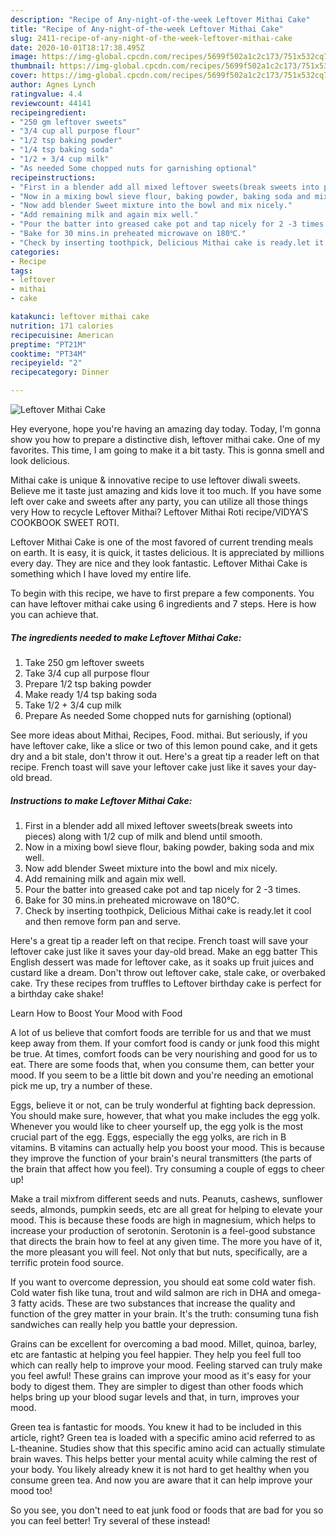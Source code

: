 ```yaml
---
description: "Recipe of Any-night-of-the-week Leftover Mithai Cake"
title: "Recipe of Any-night-of-the-week Leftover Mithai Cake"
slug: 2411-recipe-of-any-night-of-the-week-leftover-mithai-cake
date: 2020-10-01T18:17:38.495Z
image: https://img-global.cpcdn.com/recipes/5699f502a1c2c173/751x532cq70/leftover-mithai-cake-recipe-main-photo.jpg
thumbnail: https://img-global.cpcdn.com/recipes/5699f502a1c2c173/751x532cq70/leftover-mithai-cake-recipe-main-photo.jpg
cover: https://img-global.cpcdn.com/recipes/5699f502a1c2c173/751x532cq70/leftover-mithai-cake-recipe-main-photo.jpg
author: Agnes Lynch
ratingvalue: 4.4
reviewcount: 44141
recipeingredient:
- "250 gm leftover sweets"
- "3/4 cup all purpose flour"
- "1/2 tsp baking powder"
- "1/4 tsp baking soda"
- "1/2 + 3/4 cup milk"
- "As needed Some chopped nuts for garnishing optional"
recipeinstructions:
- "First in a blender add all mixed leftover sweets(break sweets into pieces) along with 1/2 cup of milk and blend until smooth."
- "Now in a mixing bowl sieve flour, baking powder, baking soda and mix well."
- "Now add blender Sweet mixture into the bowl and mix nicely."
- "Add remaining milk and again mix well."
- "Pour the batter into greased cake pot and tap nicely for 2 -3 times."
- "Bake for 30 mins.in preheated microwave on 180℃."
- "Check by inserting toothpick, Delicious Mithai cake is ready.let it cool and then remove form pan and serve."
categories:
- Recipe
tags:
- leftover
- mithai
- cake

katakunci: leftover mithai cake 
nutrition: 171 calories
recipecuisine: American
preptime: "PT21M"
cooktime: "PT34M"
recipeyield: "2"
recipecategory: Dinner

---
```



![Leftover Mithai Cake](https://img-global.cpcdn.com/recipes/5699f502a1c2c173/751x532cq70/leftover-mithai-cake-recipe-main-photo.jpg)

Hey everyone, hope you're having an amazing day today. Today, I'm gonna show you how to prepare a distinctive dish, leftover mithai cake. One of my favorites. This time, I am going to make it a bit tasty. This is gonna smell and look delicious.

Mithai cake is unique &amp; innovative recipe to use leftover diwali sweets. Believe me it taste just amazing and kids love it too much. If you have some left over cake and sweets after any party, you can utilize all those things very How to recycle Leftover Mithai? Leftover Mithai Roti recipe/VIDYA&#39;S COOKBOOK SWEET ROTI.

Leftover Mithai Cake is one of the most favored of current trending meals on earth. It is easy, it is quick, it tastes delicious. It is appreciated by millions every day. They are nice and they look fantastic. Leftover Mithai Cake is something which I have loved my entire life.


To begin with this recipe, we have to first prepare a few components. You can have leftover mithai cake using 6 ingredients and 7 steps. Here is how you can achieve that.

<!--inarticleads1-->

##### The ingredients needed to make Leftover Mithai Cake:

1. Take 250 gm leftover sweets
1. Take 3/4 cup all purpose flour
1. Prepare 1/2 tsp baking powder
1. Make ready 1/4 tsp baking soda
1. Take 1/2 + 3/4 cup milk
1. Prepare As needed Some chopped nuts for garnishing (optional)


See more ideas about Mithai, Recipes, Food. mithai. But seriously, if you have leftover cake, like a slice or two of this lemon pound cake, and it gets dry and a bit stale, don&#39;t throw it out. Here&#39;s a great tip a reader left on that recipe. French toast will save your leftover cake just like it saves your day-old bread. 

<!--inarticleads2-->

##### Instructions to make Leftover Mithai Cake:

1. First in a blender add all mixed leftover sweets(break sweets into pieces) along with 1/2 cup of milk and blend until smooth.
1. Now in a mixing bowl sieve flour, baking powder, baking soda and mix well.
1. Now add blender Sweet mixture into the bowl and mix nicely.
1. Add remaining milk and again mix well.
1. Pour the batter into greased cake pot and tap nicely for 2 -3 times.
1. Bake for 30 mins.in preheated microwave on 180℃.
1. Check by inserting toothpick, Delicious Mithai cake is ready.let it cool and then remove form pan and serve.


Here&#39;s a great tip a reader left on that recipe. French toast will save your leftover cake just like it saves your day-old bread. Make an egg batter This English dessert was made for leftover cake, as it soaks up fruit juices and custard like a dream. Don&#39;t throw out leftover cake, stale cake, or overbaked cake. Try these recipes from truffles to Leftover birthday cake is perfect for a birthday cake shake! 

Learn How to Boost Your Mood with Food


A lot of us believe that comfort foods are terrible for us and that we must keep away from them. If your comfort food is candy or junk food this might be true. At times, comfort foods can be very nourishing and good for us to eat. There are some foods that, when you consume them, can better your mood. If you seem to be a little bit down and you're needing an emotional pick me up, try a number of these.

Eggs, believe it or not, can be truly wonderful at fighting back depression. You should make sure, however, that what you make includes the egg yolk. Whenever you would like to cheer yourself up, the egg yolk is the most crucial part of the egg. Eggs, especially the egg yolks, are rich in B vitamins. B vitamins can actually help you boost your mood. This is because they improve the function of your brain's neural transmitters (the parts of the brain that affect how you feel). Try consuming a couple of eggs to cheer up!

Make a trail mixfrom different seeds and nuts. Peanuts, cashews, sunflower seeds, almonds, pumpkin seeds, etc are all great for helping to elevate your mood. This is because these foods are high in magnesium, which helps to increase your production of serotonin. Serotonin is a feel-good substance that directs the brain how to feel at any given time. The more you have of it, the more pleasant you will feel. Not only that but nuts, specifically, are a terrific protein food source.

If you want to overcome depression, you should eat some cold water fish. Cold water fish like tuna, trout and wild salmon are rich in DHA and omega-3 fatty acids. These are two substances that increase the quality and function of the grey matter in your brain. It's the truth: consuming tuna fish sandwiches can really help you battle your depression. 

Grains can be excellent for overcoming a bad mood. Millet, quinoa, barley, etc are fantastic at helping you feel happier. They help you feel full too which can really help to improve your mood. Feeling starved can truly make you feel awful! These grains can improve your mood as it's easy for your body to digest them. They are simpler to digest than other foods which helps bring up your blood sugar levels and that, in turn, improves your mood.

Green tea is fantastic for moods. You knew it had to be included in this article, right? Green tea is loaded with a specific amino acid referred to as L-theanine. Studies show that this specific amino acid can actually stimulate brain waves. This helps better your mental acuity while calming the rest of your body. You likely already knew it is not hard to get healthy when you consume green tea. And now you are aware that it can help improve your mood too!

So you see, you don't need to eat junk food or foods that are bad for you so you can feel better! Try several of these instead!


